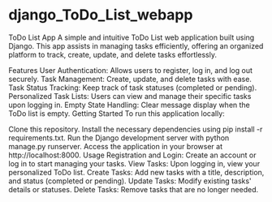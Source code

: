# django_ToDo_List_webapp

ToDo List App
A simple and intuitive ToDo List web application built using Django. This app assists in managing tasks efficiently, offering an organized platform to track, create, update, and delete tasks effortlessly.

Features
User Authentication: Allows users to register, log in, and log out securely.
Task Management: Create, update, and delete tasks with ease.
Task Status Tracking: Keep track of task statuses (completed or pending).
Personalized Task Lists: Users can view and manage their specific tasks upon logging in.
Empty State Handling: Clear message display when the ToDo list is empty.
Getting Started
To run this application locally:

Clone this repository.
Install the necessary dependencies using pip install -r requirements.txt.
Run the Django development server with python manage.py runserver.
Access the application in your browser at http://localhost:8000.
Usage
Registration and Login: Create an account or log in to start managing your tasks.
View Tasks: Upon logging in, view your personalized ToDo list.
Create Tasks: Add new tasks with a title, description, and status (completed or pending).
Update Tasks: Modify existing tasks' details or statuses.
Delete Tasks: Remove tasks that are no longer needed.
